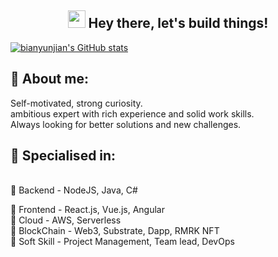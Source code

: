 <h2 align="center">
   <img src="https://media.giphy.com/media/hvRJCLFzcasrR4ia7z/giphy.gif" width="28">  Hey there, let's build things!
</h2>

[![bianyunjian's GitHub stats](https://github-readme-stats.vercel.app/api?username=bianyunjian&show_icons=true&theme=dark)](https://github.com/anuraghazra/github-readme-stats)

## 🧑 About me:
 
<p>
Self-motivated, strong curiosity.
<br>
ambitious expert with rich experience and solid work skills.
<br>
Always looking for better solutions and new challenges.
</p>

<h2>🥇 Specialised in:</h2>
<br>🔸 Backend - NodeJS, Java, C#
<p> 🔸 Frontend - React.js, Vue.js, Angular
<br>🔸 Cloud - AWS, Serverless
<br>🔸 BlockChain - Web3, Substrate, Dapp, RMRK NFT 
<br>🔸 Soft Skill - Project Management, Team lead, DevOps
<p>
  
<!--
**bianyunjian/bianyunjian** is a ✨ _special_ ✨ repository because its `README.md` (this file) appears on your GitHub profile.

Here are some ideas to get you started:

- 🔭 I’m currently working on ...
- 🌱 I’m currently learning ...
- 👯 I’m looking to collaborate on ...
- 🤔 I’m looking for help with ...
- 💬 Ask me about ...
- 📫 How to reach me: ...
- 😄 Pronouns: ...
- ⚡ Fun fact: ...
-->
